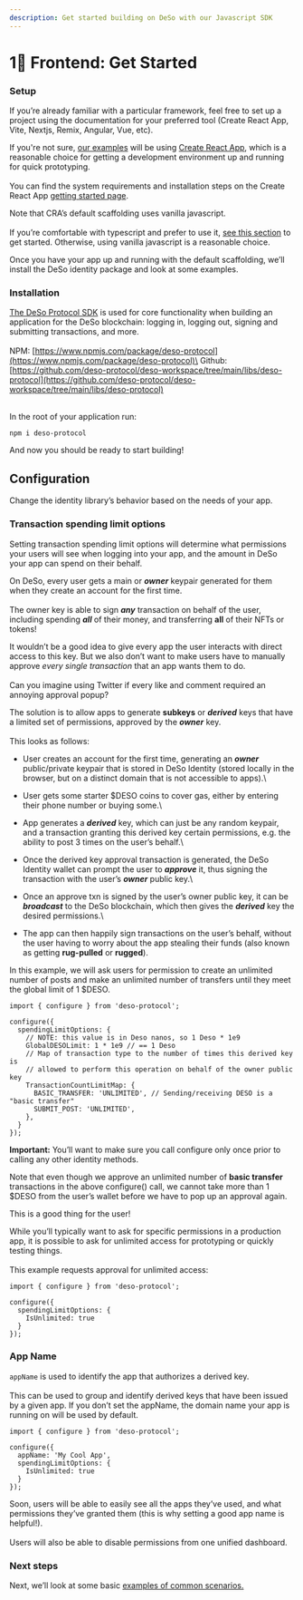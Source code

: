```yaml
---
description: Get started building on DeSo with our Javascript SDK
---
```


# 1⃣ Frontend: Get Started

### Setup

If you’re already familiar with a particular framework, feel free to set up a project using the documentation for your preferred tool (Create React App, Vite, Nextjs, Remix, Angular, Vue, etc).

If you're not sure, [our examples](https://github.com/deso-protocol/deso-examples-react) will be using [Create React App](https://create-react-app.dev/), which is a reasonable choice for getting a development environment up and running for quick prototyping.\
\
You can find the system requirements and installation steps on the Create React App [getting started page](https://create-react-app.dev/docs/getting-started).

Note that CRA’s default scaffolding uses vanilla javascript.\
\
If you’re comfortable with typescript and prefer to use it, [see this section](https://create-react-app.dev/docs/getting-started#creating-a-typescript-app) to get started. Otherwise, using vanilla javascript is a reasonable choice.

Once you have your app up and running with the default scaffolding, we’ll install the DeSo identity package and look at some examples.

### Installation

[The DeSo Protocol SDK](https://www.npmjs.com/package/deso-protocol) is used for core functionality when building an application for the DeSo blockchain: logging in, logging out, signing and submitting transactions, and more. \
\
NPM: [https://www.npmjs.com/package/deso-protocol](https://www.npmjs.com/package/deso-protocol)\
Github: [https://github.com/deso-protocol/deso-workspace/tree/main/libs/deso-protocol](https://github.com/deso-protocol/deso-workspace/tree/main/libs/deso-protocol)

\
In the root of your application run:

```
npm i deso-protocol
```

And now you should be ready to start building!

## Configuration

Change the identity library’s behavior based on the needs of your app.

### Transaction spending limit options

Setting transaction spending limit options will determine what permissions your users will see when logging into your app, and the amount in DeSo your app can spend on their behalf.

On DeSo, every user gets a main or _**owner**_ keypair generated for them when they create an account for the first time.\
\
The owner key is able to sign _**any**_ transaction on behalf of the user, including spending _**all**_ of their money, and transferring **all** of their NFTs or tokens!

It wouldn’t be a good idea to give every app the user interacts with direct access to this key. But we also don’t want to make users have to manually approve _every single transaction_ that an app wants them to do.\
\
Can you imagine using Twitter if every like and comment required an annoying approval popup?

The solution is to allow apps to generate **subkeys** or _**derived**_ keys that have a limited set of permissions, approved by the _**owner**_ key.\
\
This looks as follows:

* User creates an account for the first time, generating an _**owner**_ public/private keypair that is stored in DeSo Identity (stored locally in the browser, but on a distinct domain that is not accessible to apps).\

* User gets some starter $DESO coins to cover gas, either by entering their phone number or buying some.\

* App generates a _**derived**_ key, which can just be any random keypair, and a transaction granting this derived key certain permissions, e.g. the ability to post 3 times on the user’s behalf.\

* Once the derived key approval transaction is generated, the DeSo Identity wallet can prompt the user to _**approve**_ it, thus signing the transaction with the user’s _**owner**_ public key.\

* Once an approve txn is signed by the user’s owner public key, it can be _**broadcast**_ to the DeSo blockchain, which then gives the _**derived**_ key the desired permissions.\

* The app can then happily sign transactions on the user’s behalf, without the user having to worry about the app stealing their funds (also known as getting **rug-pulled** or **rugged**).

In this example, we will ask users for permission to create an unlimited number of posts and make an unlimited number of transfers until they meet the global limit of 1 $DESO.

```
import { configure } from 'deso-protocol';

configure({
  spendingLimitOptions: {
    // NOTE: this value is in Deso nanos, so 1 Deso * 1e9
    GlobalDESOLimit: 1 * 1e9 // == 1 Deso
    // Map of transaction type to the number of times this derived key is
    // allowed to perform this operation on behalf of the owner public key
    TransactionCountLimitMap: {
      BASIC_TRANSFER: 'UNLIMITED', // Sending/receiving DESO is a "basic transfer"
      SUBMIT_POST: 'UNLIMITED',
    },
  }
});
```

**Important:** You’ll want to make sure you call configure only once prior to calling any other identity methods.

Note that even though we approve an unlimited number of **basic transfer** transactions in the above configure() call, we cannot take more than 1 $DESO from the user’s wallet before we have to pop up an approval again.

This is a good thing for the user!

While you’ll typically want to ask for specific permissions in a production app, it is possible to ask for unlimited access for prototyping or quickly testing things.\
\
This example requests approval for unlimited access:

```
import { configure } from 'deso-protocol';

configure({
  spendingLimitOptions: {
    IsUnlimited: true
  }
});
```

### App Name

`appName` is used to identify the app that authorizes a derived key.\
\
This can be used to group and identify derived keys that have been issued by a given app. If you don’t set the appName, the domain name your app is running on will be used by default.

```
import { configure } from 'deso-protocol';

configure({
  appName: 'My Cool App',
  spendingLimitOptions: {
    IsUnlimited: true
  }
});
```

Soon, users will be able to easily see all the apps they’ve used, and what permissions they’ve granted them (this is why setting a good app name is helpful!).\
\
Users will also be able to disable permissions from one unified dashboard.

### Next steps

Next, we’ll look at some basic [examples of common scenarios.](https://github.com/deso-protocol/deso-examples-react)
